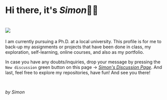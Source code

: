 # Hi there, it's *Simon*🧑‍💻
# ![](https://komarev.com/ghpvc/?username=simonnchong&color=orange&style=for-the-badge&label=VISITER+COUNTER) 

I am currently pursuing a Ph.D. at a local university. This profile is for me to back-up my assignments or projects that have been done in class, my exploration, self-learning, online courses, and also as my portfolio.

In case you have any doubts/inquiries, drop your message by pressing the `New discussion` green button on this page → *[Simon's Discussion Page](https://github.com/simonnchong/simonnchong/discussions)*. And last, feel free to explore my repositories, have fun! And see you there!

<br>

_by Simon_
